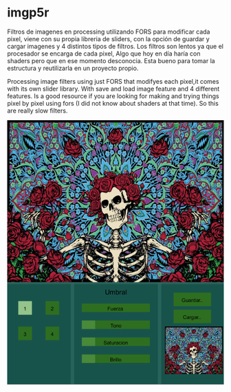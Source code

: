 # imgp5r

Filtros de imagenes en processing utilizando FORS para modificar cada pixel, viene con su propia libreria de sliders, con la opción de guardar y cargar imagenes y 4 distintos tipos de filtros. Los filtros son lentos ya que el procesador se encarga de cada pixel, Algo que hoy en día haría con shaders pero que en ese momento desconocia. Esta bueno para tomar la estructura y reutilizarla en un proyecto propio.


Processing image filters using just FORS that modifyes each pixel,it comes with its own slider library. With save and load image feature and 4 different features. 
Is a good resource if you are looking for making and trying things pixel by pixel using fors (I did not know about shaders at that time). So this are really slow filters.


<img src="https://github.com/jpupper/imgp5r/blob/master/Untitled-3.png">
